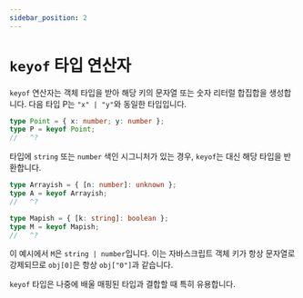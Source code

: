 ```yaml
---
sidebar_position: 2
---
```


# `keyof` 타입 연산자

`keyof` 연산자는 객체 타입을 받아 해당 키의 문자열 또는 숫자 리터럴 합집합을 생성합니다. 다음 타입 P는 `"x" | "y"`와 동일한 타입입니다.

```ts twoslash
type Point = { x: number; y: number };
type P = keyof Point;
//   ^?
```

타입에 `string` 또는 `number` 색인 시그니처가 있는 경우, `keyof`는 대신 해당 타입을 반환합니다.

```ts twoslash
type Arrayish = { [n: number]: unknown };
type A = keyof Arrayish;
//   ^?

type Mapish = { [k: string]: boolean };
type M = keyof Mapish;
//   ^?
```

이 예시에서 `M`은 `string | number`입니다. 이는 자바스크립트 객체 키가 항상 문자열로 강제되므로 `obj[0]`은 항상 `obj["0"]`과 같습니다.

`keyof` 타입은 나중에 배울 매핑된 타입과 결합할 때 특히 유용합니다.